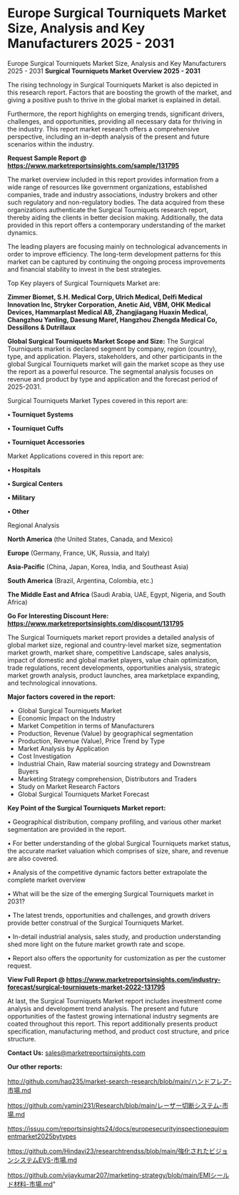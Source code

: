 # Europe Surgical Tourniquets Market Size, Analysis and Key Manufacturers 2025 - 2031
 Europe Surgical Tourniquets Market Size, Analysis and Key Manufacturers 2025 - 2031
<Strong> Surgical Tourniquets Market Overview 2025 - 2031</strong>

The rising technology in Surgical Tourniquets Market is also depicted in this research report. Factors that are boosting the growth of the market, and giving a positive push to thrive in the global market is explained in detail.

Furthermore, the report highlights on emerging trends, significant drivers, challenges, and opportunities, providing all necessary data for thriving in the industry. This report market research offers a comprehensive perspective, including an in-depth analysis of the present and future scenarios within the industry.

<strong>Request Sample Report @ <a href=https://www.marketreportsinsights.com/sample/131795>https://www.marketreportsinsights.com/sample/131795</a></strong>

The market overview included in this report provides information from a wide range of resources like government organizations, established companies, trade and industry associations, industry brokers and other such regulatory and non-regulatory bodies. The data acquired from these organizations authenticate the Surgical Tourniquets research report, thereby aiding the clients in better decision making. Additionally, the data provided in this report offers a contemporary understanding of the market dynamics.

The leading players are focusing mainly on technological advancements in order to improve efficiency. The long-term development patterns for this market can be captured by continuing the ongoing process improvements and financial stability to invest in the best strategies.

Top Key players of Surgical Tourniquets Market are:

<strong>Zimmer Biomet, S.H. Medical Corp, Ulrich Medical, Delfi Medical Innovation Inc, Stryker Corporation, Anetic Aid, VBM, OHK Medical Devices, Hammarplast Medical AB, Zhangjiagang Huaxin Medical, Changzhou Yanling, Daesung Maref, Hangzhou Zhengda Medical Co, Dessillons & Dutrillaux</strong>

<strong><b>Global Surgical Tourniquets Market Scope and Size:</b></strong>
The Surgical Tourniquets market is declared segment by company, region (country), type, and application. Players, stakeholders, and other participants in the global Surgical Tourniquets market will gain the market scope as they use the report as a powerful resource. The segmental analysis focuses on revenue and product by type and application and the forecast period of 2025-2031.

Surgical Tourniquets Market Types covered in this report are:

<strong>• Tourniquet Systems

• Tourniquet Cuffs

• Tourniquet Accessories</strong>

Market Applications covered in this report are:

<strong>• Hospitals

• Surgical Centers

• Military

• Other</strong> 

Regional Analysis

<strong>North America</strong> (the United States, Canada, and Mexico)

<strong>Europe</strong> (Germany, France, UK, Russia, and Italy)

<strong>Asia-Pacific</strong> (China, Japan, Korea, India, and Southeast Asia)

<strong>South America</strong> (Brazil, Argentina, Colombia, etc.)

<strong>The Middle East and Africa</strong> (Saudi Arabia, UAE, Egypt, Nigeria, and South Africa)

<strong>Go For Interesting Discount Here: <a href=https://www.marketreportsinsights.com/discount/131795>https://www.marketreportsinsights.com/discount/131795</a></strong>

The Surgical Tourniquets market report provides a detailed analysis of global market size, regional and country-level market size, segmentation market growth, market share, competitive Landscape, sales analysis, impact of domestic and global market players, value chain optimization, trade regulations, recent developments, opportunities analysis, strategic market growth analysis, product launches, area marketplace expanding, and technological innovations.

<strong><b>Major factors covered in the report:</b></strong>
<ul>
  <li>Global Surgical Tourniquets Market </li>
  <li>Economic Impact on the Industry</li>
  <li>Market Competition in terms of Manufacturers</li>
  <li>Production, Revenue (Value) by geographical segmentation</li>
  <li>Production, Revenue (Value), Price Trend by Type</li>
  <li>Market Analysis by Application</li>
  <li>Cost Investigation</li>
  <li>Industrial Chain, Raw material sourcing strategy and Downstream Buyers</li>
  <li>Marketing Strategy comprehension, Distributors and Traders</li>
  <li>Study on Market Research Factors</li>
  <li>Global Surgical Tourniquets Market Forecast</li>
</ul>

<strong><b>Key Point of the Surgical Tourniquets Market report:</b></strong>

• Geographical distribution, company profiling, and various other market segmentation are provided in the report.

• For better understanding of the global Surgical Tourniquets market status, the accurate market valuation which comprises of size, share, and revenue are also covered.

• Analysis of the competitive dynamic factors better extrapolate the complete market overview

• What will be the size of the emerging Surgical Tourniquets market in 2031?

• The latest trends, opportunities and challenges, and growth drivers provide better construal of the Surgical Tourniquets Market.

• In-detail industrial analysis, sales study, and production understanding shed more light on the future market growth rate and scope.

• Report also offers the opportunity for customization as per the customer request.

<strong><b>View Full Report @ <a href=https://www.marketreportsinsights.com/industry-forecast/surgical-tourniquets-market-2022-131795>https://www.marketreportsinsights.com/industry-forecast/surgical-tourniquets-market-2022-131795</a></b></strong>


At last, the Surgical Tourniquets Market report includes investment come analysis and development trend analysis. The present and future opportunities of the fastest growing international industry segments are coated throughout this report. This report additionally presents product specification, manufacturing method, and product cost structure, and price structure.

<strong>Contact Us:</strong>
sales@marketreportsinsights.com

<strong>Our other reports:</strong>

<a href=http://github.com/haq235/market-search-research/blob/main/ハンドフレア-市場.md>http://github.com/haq235/market-search-research/blob/main/ハンドフレア-市場.md</a>

<a href=https://github.com/yamini231/Research/blob/main/レーザー切断システム-市場.md>https://github.com/yamini231/Research/blob/main/レーザー切断システム-市場.md</a>

<a href=https://issuu.com/reportsinsights24/docs/europesecurityinspectionequipmentmarket2025bytypes>https://issuu.com/reportsinsights24/docs/europesecurityinspectionequipmentmarket2025bytypes</a>

<a href=https://github.com/Hindavi23/researchtrendss/blob/main/強化されたビジョンシステムEVS-市場.md>https://github.com/Hindavi23/researchtrendss/blob/main/強化されたビジョンシステムEVS-市場.md</a>

<a href=https://github.com/vijaykumar207/marketing-strategy/blob/main/EMIシールド材料-市場.md>https://github.com/vijaykumar207/marketing-strategy/blob/main/EMIシールド材料-市場.md</a>"
